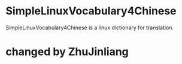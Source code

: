 SimpleLinuxVocabulary4Chinese
=============================

SimpleLinuxVocabulary4Chinese is a linux dictionary for translation.

changed by ZhuJinliang
=============================
